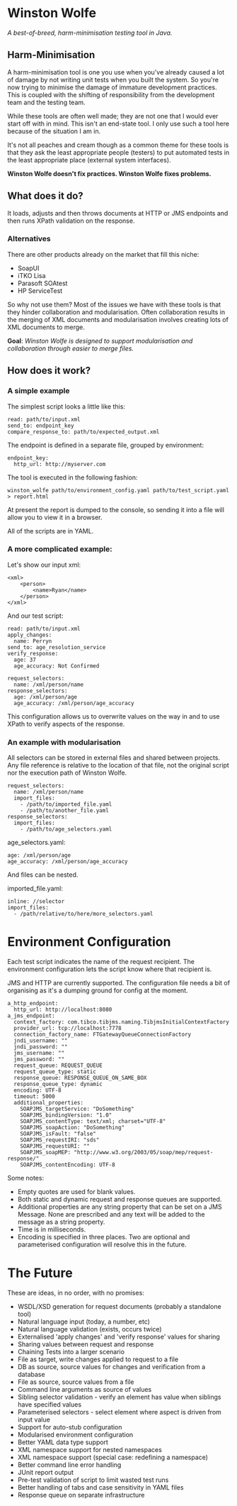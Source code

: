 # Winston Wolfe
*A best-of-breed, harm-minimisation testing tool in Java.*

## Harm-Minimisation
A harm-minimisation tool is one you use when you've already caused a lot of damage by not writing unit tests when you built the system. So you're now trying to minimise the damage of immature development practices. This is coupled with the shifting of responsibility from the development team and the testing team.

While these tools are often well made; they are not one that I would ever start off with in mind. This isn't an end-state tool. I only use such a tool here because of the situation I am in.

It's not all peaches and cream though as a common theme for these tools is that they ask the least appropriate people (testers) to put automated tests in the least appropriate place (external system interfaces).

**Winston Wolfe doesn't fix practices. Winston Wolfe fixes problems.**


## What does it do?
It loads, adjusts and then throws documents at HTTP or JMS endpoints and then runs XPath validation on the response.

### Alternatives
There are other products already on the market that fill this niche:

- SoapUI
- iTKO Lisa
- Parasoft SOAtest
- HP ServiceTest

So why not use them? Most of the issues we have with these tools is that they hinder collaboration and modularisation. Often collaboration results in the merging of XML documents and modularisation involves creating lots of XML documents to merge.

**Goal**: *Winston Wolfe is designed to support modularisation and collaboration through easier to merge files.*

## How does it work?
### A simple example
The simplest script looks a little like this:

    read: path/to/input.xml
    send_to: endpoint_key
    compare_response_to: path/to/expected_output.xml

The endpoint is defined in a separate file, grouped by environment:

    endpoint_key:
      http_url: http://myserver.com

The tool is executed in the following fashion:

    winston_wolfe path/to/environment_config.yaml path/to/test_script.yaml > report.html

At present the report is dumped to the console, so sending it into a file will allow you to view it in a browser.

All of the scripts are in YAML.

### A more complicated example:
Let's show our input xml:

    <xml>
        <person>
            <name>Ryan</name>
        </person>
    </xml>

And our test script:

    read: path/to/input.xml
    apply_changes:
      name: Perryn
    send_to: age_resolution_service
    verify_response:
      age: 37
      age_accuracy: Not Confirmed
    
    request_selectors:
      name: /xml/person/name
    response_selectors:
      age: /xml/person/age
      age_accuracy: /xml/person/age_accuracy

This configuration allows us to overwrite values on the way in and to use XPath to verify aspects of the response.

### An example with modularisation
All selectors can be stored in external files and shared between projects. Any file reference is relative to the location of that file, not the original script nor the execution path of Winston Wolfe.

    request_selectors:
      name: /xml/person/name
      import_files:
        - /path/to/imported_file.yaml
        - /path/to/another_file.yaml
    response_selectors:
      import_files:
        - /path/to/age_selectors.yaml

age\_selectors.yaml:

    age: /xml/person/age
    age_accuracy: /xml/person/age_accuracy

And files can be nested.

imported\_file.yaml:

    inline: //selector
    import_files:
      - /path/relative/to/here/more_selectors.yaml

# Environment Configuration
Each test script indicates the name of the request recipient. The environment configuration lets the script know where that recipient is.

JMS and HTTP are currently supported. The configuration file needs a bit of organising as it's a dumping ground for config at the moment.

    a_http_endpoint:
      http_url: http://localhost:8080
    a_jms_endpoint:
      context_factory: com.tibco.tibjms.naming.TibjmsInitialContextFactory
      provider_url: tcp://localhost:7778
      connection_factory_name: FTGatewayQueueConnectionFactory
      jndi_username: ""
      jndi_password: ""
      jms_username: ""
      jms_password: ""
      request_queue: REQUEST_QUEUE
      request_queue_type: static
      response_queue: RESPONSE_QUEUE_ON_SAME_BOX
      response_queue_type: dynamic
      encoding: UTF-8
      timeout: 5000
      additional_properties:
        SOAPJMS_targetService: "DoSomething"
        SOAPJMS_bindingVersion: "1.0"
        SOAPJMS_contentType: text/xml; charset="UTF-8"
        SOAPJMS_soapAction: "DoSomething"
        SOAPJMS_isFault: "false"
        SOAPJMS_requestIRI: "sds"
        SOAPJMS_requestURI: ""
        SOAPJMS_soapMEP: "http://www.w3.org/2003/05/soap/mep/request-response/"
        SOAPJMS_contentEncoding: UTF-8

Some notes:

- Empty quotes are used for blank values.
- Both static and dynamic request and response queues are supported.
- Additional properties are any string property that can be set on a JMS Message. None are prescribed and any text will be added to the message as a string property.
- Time is in milliseconds.
- Encoding is specified in three places. Two are optional and parameterised configuration will resolve this in the future.

# The Future
These are ideas, in no order, with no promises:

- WSDL/XSD generation for request documents (probably a standalone tool)
- Natural language input (today, a number, etc)
- Natural language validation (exists, occurs twice)
- Externalised 'apply changes' and 'verify response' values for sharing
- Sharing values between request and response
- Chaining Tests into a larger scenario
- File as target, write changes applied to request to a file
- DB as source, source values for changes and verification from a database
- File as source, source values from a file
- Command line arguments as source of values
- Sibling selector validation - verify an element has value when siblings have specified values
- Parameterised selectors - select element where aspect is driven from input value
- Support for auto-stub configuration
- Modularised environment configuration
- Better YAML data type support
- XML namespace support for nested namespaces
- XML namespace support (special case: redefining a namespace)
- Better command line error handling
- JUnit report output
- Pre-test validation of script to limit wasted test runs
- Better handling of tabs and case sensitivity in YAML files
- Response queue on separate infrastructure
